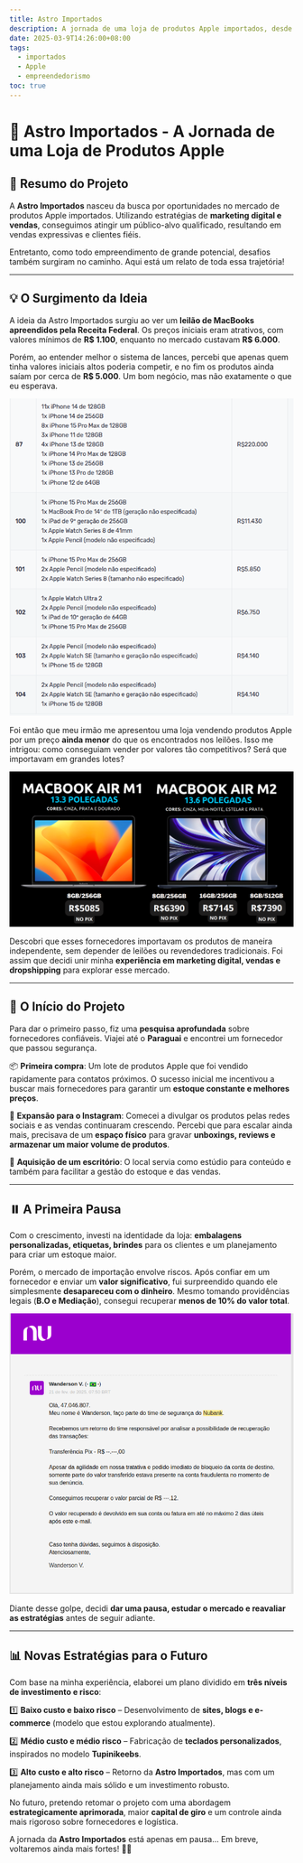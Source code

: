 ```yaml
---
title: Astro Importados
description: A jornada de uma loja de produtos Apple importados, desde a concepção da ideia até os desafios enfrentados. Um projeto que ainda está em pausa, mas com planos para um retorno ainda mais forte no futuro.
date: 2025-03-9T14:26:00+08:00
tags:
  - importados
  - Apple
  - empreendedorismo
toc: true
---
```


# 🚀 Astro Importados - A Jornada de uma Loja de Produtos Apple

## 🌟 Resumo do Projeto

A **Astro Importados** nasceu da busca por oportunidades no mercado de produtos Apple importados. Utilizando estratégias de **marketing digital e vendas**, conseguimos atingir um público-alvo qualificado, resultando em vendas expressivas e clientes fiéis.

Entretanto, como todo empreendimento de grande potencial, desafios também surgiram no caminho. Aqui está um relato de toda essa trajetória!

---

## 💡 O Surgimento da Ideia

A ideia da Astro Importados surgiu ao ver um **leilão de MacBooks apreendidos pela Receita Federal**. Os preços iniciais eram atrativos, com valores mínimos de **R$ 1.100**, enquanto no mercado custavam **R$ 6.000**.

Porém, ao entender melhor o sistema de lances, percebi que apenas quem tinha valores iniciais altos poderia competir, e no fim os produtos ainda saíam por cerca de **R$ 5.000**. Um bom negócio, mas não exatamente o que eu esperava.  

![Imagem do leilão](../attachments/Astro/leilao.png)

Foi então que meu irmão me apresentou uma loja vendendo produtos Apple por um preço **ainda menor** do que os encontrados nos leilões. Isso me intrigou: como conseguiam vender por valores tão competitivos? Será que importavam em grandes lotes?

![Imagem da loja](../attachments/Astro/lojaimportado.png)

Descobri que esses fornecedores importavam os produtos de maneira independente, sem depender de leilões ou revendedores tradicionais. Foi assim que decidi unir minha **experiência em marketing digital, vendas e dropshipping** para explorar esse mercado.

---

## 🚀 O Início do Projeto

Para dar o primeiro passo, fiz uma **pesquisa aprofundada** sobre fornecedores confiáveis. Viajei até o **Paraguai** e encontrei um fornecedor que passou segurança.

📦 **Primeira compra**: Um lote de produtos Apple que foi vendido rapidamente para contatos próximos. O sucesso inicial me incentivou a buscar mais fornecedores para garantir um **estoque constante e melhores preços**.

📱 **Expansão para o Instagram**: Comecei a divulgar os produtos pelas redes sociais e as vendas continuaram crescendo. Percebi que para escalar ainda mais, precisava de um **espaço físico** para gravar **unboxings, reviews e armazenar um maior volume de produtos**.

🏢 **Aquisição de um escritório**: O local servia como estúdio para conteúdo e também para facilitar a gestão do estoque e das vendas.

---

## ⏸️ A Primeira Pausa

Com o crescimento, investi na identidade da loja: **embalagens personalizadas, etiquetas, brindes** para os clientes e um planejamento para criar um estoque maior.

Porém, o mercado de importação envolve riscos. Após confiar em um fornecedor e enviar um **valor significativo**, fui surpreendido quando ele simplesmente **desapareceu com o dinheiro**. Mesmo tomando providências legais (**B.O e Mediação**), consegui recuperar **menos de 10% do valor total**.

![Imagem do MED](../attachments/Astro/Med.png)

Diante desse golpe, decidi **dar uma pausa, estudar o mercado e reavaliar as estratégias** antes de seguir adiante.

---

## 📊 Novas Estratégias para o Futuro

Com base na minha experiência, elaborei um plano dividido em **três níveis de investimento e risco**:

1️⃣ **Baixo custo e baixo risco** – Desenvolvimento de **sites, blogs e e-commerce** (modelo que estou explorando atualmente).

2️⃣ **Médio custo e médio risco** – Fabricação de **teclados personalizados**, inspirados no modelo **Tupinikeebs**.

3️⃣ **Alto custo e alto risco** – Retorno da **Astro Importados**, mas com um planejamento ainda mais sólido e um investimento robusto.

No futuro, pretendo retomar o projeto com uma abordagem **estrategicamente aprimorada**, maior **capital de giro** e um controle ainda mais rigoroso sobre fornecedores e logística.

A jornada da **Astro Importados** está apenas em pausa... Em breve, voltaremos ainda mais fortes! 💪✨

